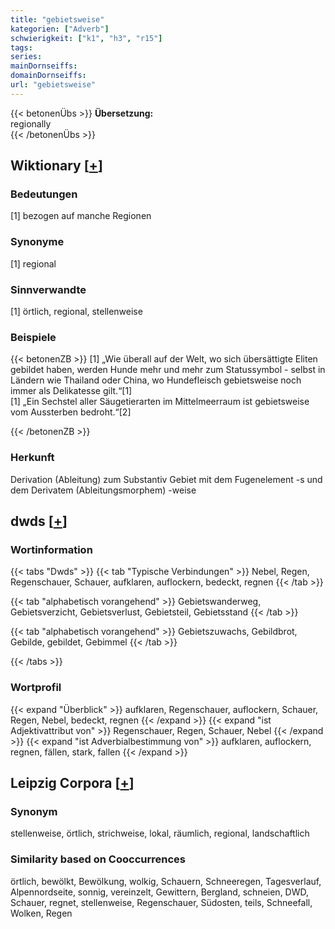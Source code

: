 ```yaml
---
title: "gebietsweise"
kategorien: ["Adverb"]
schwierigkeit: ["k1", "h3", "r15"]
tags:
series:
mainDornseiffs:
domainDornseiffs:
url: "gebietsweise"
---
```


{{< betonenÜbs >}}
**Übersetzung:**  
regionally  
{{< /betonenÜbs >}}

## Wiktionary [[+](https://de.wiktionary.org/wiki/gebietsweise)]

### Bedeutungen
[1] bezogen auf manche Regionen  

### Synonyme
[1] regional  

### Sinnverwandte
[1] örtlich, regional, stellenweise  

### Beispiele
{{< betonenZB >}}
[1] „Wie überall auf der Welt, wo sich übersättigte Eliten gebildet haben, werden Hunde mehr und mehr zum Statussymbol - selbst in Ländern wie Thailand oder China, wo Hundefleisch gebietsweise noch immer als Delikatesse gilt.“[1]  
[1] „Ein Sechstel aller Säugetierarten im Mittelmeerraum ist gebietsweise vom Aussterben bedroht.“[2]  

{{< /betonenZB >}}
### Herkunft
Derivation (Ableitung) zum Substantiv Gebiet mit dem Fugenelement -s und dem Derivatem (Ableitungsmorphem) -weise  



## dwds [[+](https://www.dwds.de/wb/gebietsweise)]

### Wortinformation
{{< tabs "Dwds" >}}
{{< tab "Typische Verbindungen" >}}
Nebel, Regen, Regenschauer, Schauer, aufklaren, auflockern, bedeckt, regnen
{{< /tab >}}

{{< tab "alphabetisch vorangehend" >}}
Gebietswanderweg, Gebietsverzicht, Gebietsverlust, Gebietsteil, Gebietsstand
{{< /tab >}}

{{< tab "alphabetisch vorangehend" >}}
Gebietszuwachs, Gebildbrot, Gebilde, gebildet, Gebimmel
{{< /tab >}}

{{< /tabs >}}

### Wortprofil
{{< expand "Überblick" >}} aufklaren, Regenschauer, auflockern, Schauer, Regen, Nebel, bedeckt, regnen {{< /expand >}}
{{< expand "ist Adjektivattribut von" >}} Regenschauer, Regen, Schauer, Nebel {{< /expand >}}
{{< expand "ist Adverbialbestimmung von" >}} aufklaren, auflockern, regnen, fällen, stark, fallen {{< /expand >}}

## Leipzig Corpora [[+](https://corpora.uni-leipzig.de/en/res?word=gebietsweise&corpusId=deu_newscrawl-public_2018)]


### Synonym
stellenweise, örtlich, strichweise, lokal, räumlich, regional, landschaftlich


### Similarity based on Cooccurrences
örtlich, bewölkt, Bewölkung, wolkig, Schauern, Schneeregen, Tagesverlauf, Alpennordseite, sonnig, vereinzelt, Gewittern, Bergland, schneien, DWD, Schauer, regnet, stellenweise, Regenschauer, Südosten, teils, Schneefall, Wolken, Regen

